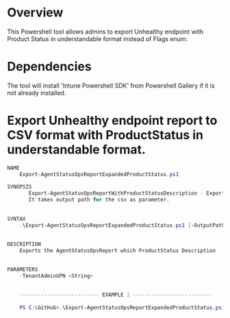 
# Overview 
This Powershell tool allows admins to export Unhealthy endpoint with Product Status in understandable format instead of Flags enum:


# Dependencies
The tool will install 'Intune Powershell SDK' from Powershell Gallery if it is not already installed.    


# Export Unhealthy endpoint report to CSV format with ProductStatus in understandable format.
``` Powershell
NAME
    Export-AgentStatusOpsReportExpandedProductStatus.ps1
    
SYNOPSIS
       Export-AgentStatusOpsReportWithProductStatusDescription - Exports the AgentStatusOpsReport which ProductStatus in descriptive format.
	   It takes output path for the csv as parameter. 
    
    
SYNTAX
    .\Export-AgentStatusOpsReportExpandedProductStatus.ps1 [-OutputPath] <String>     
    
    
DESCRIPTION
    Exports the AgentStatusOpsReport which ProductStatus Description
    

PARAMETERS
    -TenantAdminUPN <String>
            
    
    -------------------------- EXAMPLE 1 --------------------------
    
    PS C:\GitHub>.\Export-AgentStatusOpsReportExpandedProductStatus.ps1 -OutputPath .\Report.csv   

```
